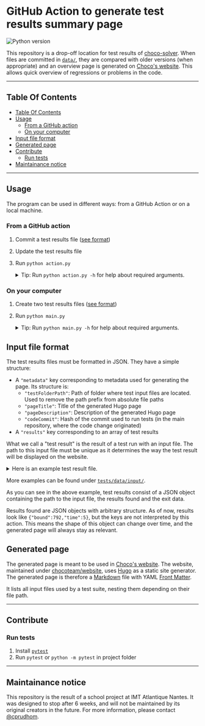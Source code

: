# GitHub Action to generate test results summary page

![Python version](https://img.shields.io/badge/python-3.8-informational)

This repository is a drop-off location for test results of [choco-solver](https://github.com/chocoteam/choco-solver). When files are committed in [`data/`](./data/), they are compared with older versions (when appropriate) and an overview page is generated on [Choco's website](https://choco-solver.org/docs/Benchmarks/). This allows quick overview of regressions or problems in the code.

---

## Table Of Contents

- [Table Of Contents](#table-of-contents)
- [Usage](#usage)
  - [From a GitHub action](#from-a-github-action)
  - [On your computer](#on-your-computer)
- [Input file format](#input-file-format)
- [Generated page](#generated-page)
- [Contribute](#contribute)
  - [Run tests](#run-tests)
- [Maintainance notice](#maintainance-notice)

---

## Usage

The program can be used in different ways: from a GitHub Action or on a local machine.

### From a GitHub action

1. Commit a test results file ([see format](#input-file-format))
2. Update the test results file
3. Run `python action.py`

   <details>
     <summary>Tip: Run <code>python action.py -h</code> for help about required arguments.</summary>

     ```text
     usage: action.py [-h] -d TRACKED_DIR -o OUTPUT_PATH [--limit SIMILAR_PERCENT_LIMIT] hash_ref hash_comp

     positional arguments:
       hash_ref              Hash value of commit to compare against (reference commit)
       hash_comp             Hash value of commit to compare

     optional arguments:
       -h, --help            show this help message and exit
       -d TRACKED_DIR, --directory TRACKED_DIR
                             Path to directory to check for changes
       -o OUTPUT_PATH, --output OUTPUT_PATH
                             Path of folder to output the generated page
       --limit SIMILAR_PERCENT_LIMIT
                             Maximum percentage signifying similarity. It must be positive, as it will be checked for both lower and higher values. If not set, it
                             will default to 1%
     ```

   </details>

### On your computer

1. Create two test results files ([see format](#input-file-format))
2. Run `python main.py`

   <details>
     <summary>Tip: Run <code>python main.py -h</code> for help about required arguments.</summary>

     ```text
     usage: main.py [-h] -o OUTPUT_PATH [--limit SIMILAR_PERCENT_LIMIT] ref_file_path comp_file_path

     positional arguments:
       ref_file_path         Path to JSON file to compare against (reference file)
       comp_file_path        Path to JSON file to compare

     optional arguments:
       -h, --help            show this help message and exit
       -o OUTPUT_PATH, --output OUTPUT_PATH
                             Path of folder to output the generated page
       --limit SIMILAR_PERCENT_LIMIT
                             Maximum percentage signifying similarity. It must be positive, as it will be checked for both lower and higher values. If not set, it
                             will default to 1%
     ```

   </details>

## Input file format

The test results files must be formatted in JSON. They have a simple structure:

- A `"metadata"` key corresponding to metadata used for generating the page. Its structure is:
  - `"testFolderPath"`: Path of folder where test input files are located. Used to remove the path prefix from absolute file paths
  - `"pageTitle"`: Title of the generated Hugo page
  - `"pageDescription"`: Description of the generated Hugo page
  - `"codeCommit"`: Hash of the commit used to run tests (in the main repository, where the code change originated)
- A `"results"` key corresponding to an array of test results

What we call a "test result" is the result of a test run with an input file.
The path to this input file must be unique as it determines the way the test result will be displayed on the website.

<details>
<summary>Here is an example test result file.</summary>

```json
{
    "metadata": {
        "testFolderPath": "/home/evaluation/evaluation/pub/bench/",
        "pageTitle": "Optimization benchmarks",
        "pageDescription": "Benchmarks of tests ran in optimization scheme.",
        "codeCommit": "13a4c1dca0dd58d62acc741866fb945f3fe81592"
    },
    "results": [
        {
            "name": "/home/evaluation/evaluation/pub/bench/XCSP18/CrosswordDesign/CrosswordDesign-03-4-rom_c18",
            "stats": [{"bound":9,"time":0},{"bound":12,"time":0}],
            "exit": {"time": 0, "status": "terminated"}
        },
        {
            "name": "/home/evaluation/evaluation/pub/bench/XCSP18/CrosswordDesign/CrosswordDesign-06-4-rom_c18",
            "stats": [{"bound":30,"time":9},{"bound":36,"time":9},{"bound":38,"time":9},{"bound":40,"time":10},{"bound":44,"time":10},{"bound":48,"time":148},{"bound":52,"time":221}],
            "exit": {"time": -1, "status": "stop"}
        },
        {
            "name": "/home/evaluation/evaluation/pub/bench/XCSP18/NurseRostering/NurseRostering-17_c18",
            "stats": [],
            "exit": {"time": -1, "status": "failed"}
        },
        {
            "name": "/home/evaluation/evaluation/pub/bench/XCSP18/NurseRostering/NurseRostering-20_c18",
            "stats": [],
            "exit": {"time": -1, "status": "failed"}
        },
        {
            "name": "/home/evaluation/evaluation/pub/bench/XCSP18/Rlfap/Rlfap-opt/Rlfap-scen-03-opt_c18",
            "stats": [{"bound":32,"time":36},{"bound":30,"time":68},{"bound":28,"time":93},{"bound":26,"time":139},{"bound":24,"time":157},{"bound":22,"time":180},{"bound":20,"time":221},{"bound":18,"time":260}],
            "exit": {"time": -1, "status": "stop"}
        },
        {
            "name": "/home/evaluation/evaluation/pub/bench/XCSP18/Rlfap/Rlfap-opt/Rlfap-scen-05-opt_c18",
            "stats": [{"bound":792,"time":5}],
            "exit": {"time": 5, "status": "terminated"}
        }
    ]
}
```

</details>

More examples can be found under [`tests/data/input/`](./tests/data/input/).

As you can see in the above example, test results consist of a JSON object containing the path to the input file, the results found and the exit data.

Results found are JSON objects with arbitrary structure. As of now, results look like `{"bound":792,"time":5}`, but the keys are not interpreted by this action. This means the shape of this object can change over time, and the generated page will always stay as relevant.

## Generated page

The generated page is meant to be used in [Choco's website](https://choco-solver.org). The website, maintained under [chocoteam/website](https://github.com/chocoteam/website), uses [Hugo](https://gohugo.io) as a static site generator. The generated page is therefore a [Markdown](https://en.wikipedia.org/wiki/Markdown) file with YAML [Front Matter](https://gohugo.io/content-management/front-matter/).

It lists all input files used by a test suite, nesting them depending on their file path.

<!-- TODO: Insert example screenshot -->

---

## Contribute

### Run tests

1. Install [`pytest`](https://docs.pytest.org/en/6.2.x/getting-started.html#install-pytest)
2. Run `pytest` or `python -m pytest` in project folder

---

## Maintainance notice

This repository is the result of a school project at IMT Atlantique Nantes. It was designed to stop after 6 weeks, and will not be maintained by its original creators in the future. For more information, please contact [@cprudhom](https://github.com/cprudhom).
